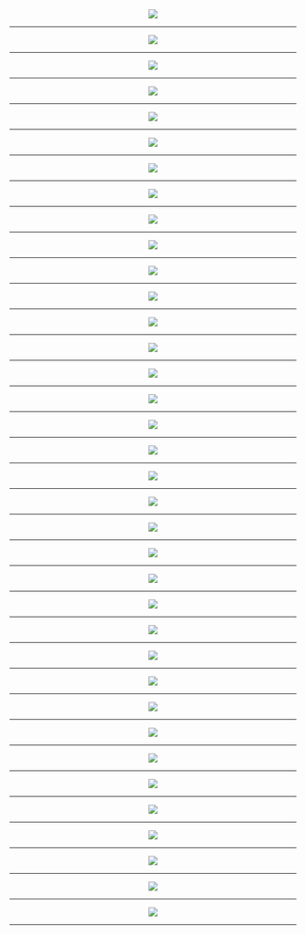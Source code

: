 
<div align='center'>
<img src='http://gfw-breaker.win/pdf/wfygdzz/p001.png'/><hr/>
<img src='http://gfw-breaker.win/pdf/wfygdzz/p002.png'/><hr/>
<img src='http://gfw-breaker.win/pdf/wfygdzz/p003.png'/><hr/>
<img src='http://gfw-breaker.win/pdf/wfygdzz/p004.png'/><hr/>
<img src='http://gfw-breaker.win/pdf/wfygdzz/p005.png'/><hr/>
<img src='http://gfw-breaker.win/pdf/wfygdzz/p006.png'/><hr/>
<img src='http://gfw-breaker.win/pdf/wfygdzz/p007.png'/><hr/>
<img src='http://gfw-breaker.win/pdf/wfygdzz/p008.png'/><hr/>
<img src='http://gfw-breaker.win/pdf/wfygdzz/p009.png'/><hr/>
<img src='http://gfw-breaker.win/pdf/wfygdzz/p010.png'/><hr/>
<img src='http://gfw-breaker.win/pdf/wfygdzz/p011.png'/><hr/>
<img src='http://gfw-breaker.win/pdf/wfygdzz/p012.png'/><hr/>
<img src='http://gfw-breaker.win/pdf/wfygdzz/p013.png'/><hr/>
<img src='http://gfw-breaker.win/pdf/wfygdzz/p014.png'/><hr/>
<img src='http://gfw-breaker.win/pdf/wfygdzz/p015.png'/><hr/>
<img src='http://gfw-breaker.win/pdf/wfygdzz/p016.png'/><hr/>
<img src='http://gfw-breaker.win/pdf/wfygdzz/p017.png'/><hr/>
<img src='http://gfw-breaker.win/pdf/wfygdzz/p018.png'/><hr/>
<img src='http://gfw-breaker.win/pdf/wfygdzz/p019.png'/><hr/>
<img src='http://gfw-breaker.win/pdf/wfygdzz/p020.png'/><hr/>
<img src='http://gfw-breaker.win/pdf/wfygdzz/p021.png'/><hr/>
<img src='http://gfw-breaker.win/pdf/wfygdzz/p022.png'/><hr/>
<img src='http://gfw-breaker.win/pdf/wfygdzz/p023.png'/><hr/>
<img src='http://gfw-breaker.win/pdf/wfygdzz/p024.png'/><hr/>
<img src='http://gfw-breaker.win/pdf/wfygdzz/p025.png'/><hr/>
<img src='http://gfw-breaker.win/pdf/wfygdzz/p026.png'/><hr/>
<img src='http://gfw-breaker.win/pdf/wfygdzz/p027.png'/><hr/>
<img src='http://gfw-breaker.win/pdf/wfygdzz/p028.png'/><hr/>
<img src='http://gfw-breaker.win/pdf/wfygdzz/p029.png'/><hr/>
<img src='http://gfw-breaker.win/pdf/wfygdzz/p030.png'/><hr/>
<img src='http://gfw-breaker.win/pdf/wfygdzz/p031.png'/><hr/>
<img src='http://gfw-breaker.win/pdf/wfygdzz/p032.png'/><hr/>
<img src='http://gfw-breaker.win/pdf/wfygdzz/p033.png'/><hr/>
<img src='http://gfw-breaker.win/pdf/wfygdzz/p034.png'/><hr/>
<img src='http://gfw-breaker.win/pdf/wfygdzz/p035.png'/><hr/>
<img src='http://gfw-breaker.win/pdf/wfygdzz/p036.png'/><hr/>
</div>
